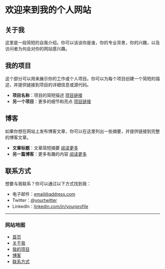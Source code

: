 # 欢迎来到我的个人网站

## 关于我

这里是一段简短的自我介绍。你可以谈谈你是谁，你的专业背景，你的兴趣，以及访问者为何会对你的网站感兴趣。

## 我的项目

这个部分可以用来展示你的工作或个人项目。你可以为每个项目创建一个简短的描述，并提供链接到项目的详细信息或源代码。

- **项目名称**：项目的简短描述 [项目链接](#)
- **另一个项目**：更多的细节和亮点 [项目链接](#)

## 博客

如果你想在网站上发布博客文章，你可以在这里列出一些摘要，并提供链接到完整的博客文章。

- **文章标题**：文章简短摘要 [阅读更多](#)
- **另一篇博客**：更多有趣的内容 [阅读更多](#)

## 联系方式

想要与我联系？你可以通过以下方式找到我：

- 电子邮件：[email@address.com](mailto:email@address.com)
- Twitter：[@yourtwitter](https://twitter.com/yourtwitter)
- LinkedIn：[linkedin.com/in/yourprofile](https://www.linkedin.com/in/yourprofile)

---

### 网站地图

- [首页](/)
- [关于我](#关于我)
- [我的项目](#我的项目)
- [博客](#博客)
- [联系方式](#联系方式)

